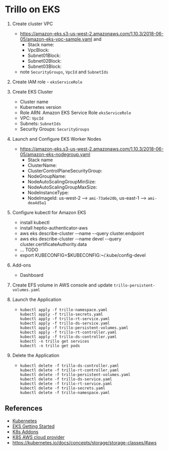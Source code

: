 # Trillo on EKS

1. Create cluster VPC
    - https://amazon-eks.s3-us-west-2.amazonaws.com/1.10.3/2018-06-05/amazon-eks-vpc-sample.yaml and
        - Stack name: 
        - VpcBlock: 
        - Subnet01Block: 
        - Subnet02Block: 
        - Subnet03Block: 
    - note `SecurityGroups`, `VpcId` and `SubnetIds`

2. Create IAM role - `eksServiceRole`

3. Create EKS Cluster
    - Cluster name
    - Kubernetes version
    - Role ARN:  Amazon EKS Service Role `eksServiceRole`
    - VPC: `VpcId`
    - Subnets: `SubnetIds`
    - Security Groups:  `SecurityGroups`

4. Launch and Configure EKS Worker Nodes
    - https://amazon-eks.s3-us-west-2.amazonaws.com/1.10.3/2018-06-05/amazon-eks-nodegroup.yaml
        - Stack name
        - ClusterName:   
        - ClusterControlPlaneSecurityGroup: 
        - NodeGroupName: 
        - NodeAutoScalingGroupMinSize: 
        - NodeAutoScalingGroupMaxSize:
        - NodeInstanceType:
        - NodeImageId: us-west-2 --> `ami-73a6e20b`, us-east-1 --> `ami-dea4d5a1`

5. Configure kubectl for Amazon EKS
    - install kubectl
    - install heptio-authenticator-aws
    - aws eks describe-cluster --name <devel>  --query cluster.endpoint
    - aws eks describe-cluster --name devel  --query cluster.certificateAuthority.data
    - ... TODO
    - export KUBECONFIG=$KUBECONFIG:~/.kube/config-devel
    
6. Add-ons
    - Dashboard

7. Create EFS volume in AWS console and update `trillo-persistent-volumes.yaml`

8. Launch the Application
    - ```
      kubectl apply -f trillo-namespace.yaml
      kubectl apply -f trillo-secrets.yaml
      kubectl apply -f trillo-rt-service.yaml
      kubectl apply -f trillo-ds-service.yaml
      kubectl apply -f trillo-persistent-volumes.yaml
      kubectl apply -f trillo-rt-controller.yaml
      kubectl apply -f trillo-ds-controller.yaml
      kubectl -n trillo get services
      kubectl -n trillo get pods
      ```
9. Delete the Application
    - ```
      kubectl delete -f trillo-ds-controller.yaml
      kubectl delete -f trillo-rt-controller.yaml
      kubectl delete -f trillo-persistent-volumes.yaml
      kubectl delete -f trillo-ds-service.yaml
      kubectl delete -f trillo-rt-service.yaml
      kubectl delete -f trillo-secrets.yaml
      kubectl delete -f trillo-namespace.yaml
      ```

## References

- [Kubernetes](https://kubernetes.io)
- [EKS Getting Started](https://docs.aws.amazon.com/eks/latest/userguide/getting-started.html)
- [K8s Addons](https://kubernetes.io/docs/concepts/cluster-administration/addons/)
- [K8S AWS cloud provider](https://v1-10.docs.kubernetes.io/docs/concepts/cluster-administration/cloud-providers/#aws)
- https://kubernetes.io/docs/concepts/storage/storage-classes/#aws
